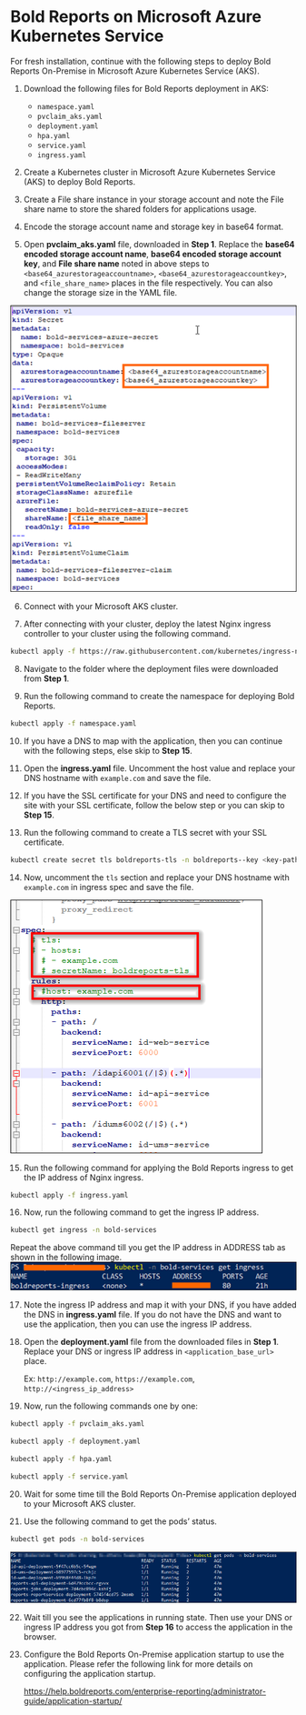 # Bold Reports on Microsoft Azure Kubernetes Service

For fresh installation, continue with the following steps to deploy Bold Reports On-Premise in Microsoft Azure Kubernetes Service (AKS).

1. Download the following files for Bold Reports deployment in AKS:

    * `namespace.yaml`
    * `pvclaim_aks.yaml`
    * `deployment.yaml`
    * `hpa.yaml`
    * `service.yaml`
    * `ingress.yaml`

2. Create a Kubernetes cluster in Microsoft Azure Kubernetes Service (AKS) to deploy Bold Reports.

3. Create a File share instance in your storage account and note the File share name to store the shared folders for applications usage.

4. Encode the storage account name and storage key in base64 format.

5. Open **pvclaim_aks.yaml** file, downloaded in **Step 1**. Replace the **base64 encoded storage account name**, **base64 encoded storage account key**, and **File share name** noted in above steps to `<base64_azurestorageaccountname>`, `<base64_azurestorageaccountkey>`, and `<file_share_name>` places in the file respectively. You can also change the storage size in the YAML file.

![PV Claim](images/aks_pvclaim.png)

6. Connect with your Microsoft AKS cluster.

7. After connecting with your cluster, deploy the latest Nginx ingress controller to your cluster using the following command.

```sh
kubectl apply -f https://raw.githubusercontent.com/kubernetes/ingress-nginx/controller-v0.41.2/deploy/static/provider/cloud/deploy.yaml
```

8. Navigate to the folder where the deployment files were downloaded from **Step 1**.

9. Run the following command to create the namespace for deploying Bold Reports.

```sh
kubectl apply -f namespace.yaml
```

10. If you have a DNS to map with the application, then you can continue with the following steps, else skip to **Step 15**. 

11. Open the **ingress.yaml** file. Uncomment the host value and replace your DNS hostname with `example.com` and save the file.

12. If you have the SSL certificate for your DNS and need to configure the site with your SSL certificate, follow the below step or you can skip to **Step 15**.

13. Run the following command to create a TLS secret with your SSL certificate.

```sh
kubectl create secret tls boldreports-tls -n boldreports--key <key-path> --cert <certificate-path>
```

14. Now, uncomment the `tls` section and replace your DNS hostname with `example.com` in ingress spec and save the file.

![ingress DNS](images/ingress_yaml.png)

15. Run the following command for applying the Bold Reports ingress to get the IP address of Nginx ingress.

```sh
kubectl apply -f ingress.yaml
```

16. Now, run the following command to get the ingress IP address.

```sh
kubectl get ingress -n bold-services
```
Repeat the above command till you get the IP address in ADDRESS tab as shown in the following image.
![Ingress Address](images/ingress_address.png) 

17. Note the ingress IP address and map it with your DNS, if you have added the DNS in **ingress.yaml** file. If you do not have the DNS and want to use the application, then you can use the ingress IP address.

18. Open the **deployment.yaml** file from the downloaded files in **Step 1**. Replace your DNS or ingress IP address in `<application_base_url>` place.
    
    Ex: `http://example.com`, `https://example.com`, `http://<ingress_ip_address>`

19. Now, run the following commands one by one:

```sh
kubectl apply -f pvclaim_aks.yaml
```

```sh
kubectl apply -f deployment.yaml
```

```sh
kubectl apply -f hpa.yaml
```

```sh
kubectl apply -f service.yaml
```

20. Wait for some time till the Bold Reports On-Premise application deployed to your Microsoft AKS cluster.

21. Use the following command to get the pods’ status.

```sh
kubectl get pods -n bold-services
```
![Pod status](images/pod_status.png) 

22. Wait till you see the applications in running state. Then use your DNS or ingress IP address you got from **Step 16** to access the application in the browser.

23.	Configure the Bold Reports On-Premise application startup to use the application. Please refer the following link for more details on configuring the application startup.
    
    https://help.boldreports.com/enterprise-reporting/administrator-guide/application-startup/